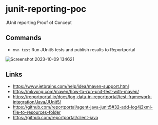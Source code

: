 # junit-reporting-poc
JUnit reporting Proof of Concept

## Commands
- `mvn test` Run JUnit5 tests and publish results to Reportportal

![Screenshot 2023-10-09 134621](https://github.com/trincema/junit-reporting-poc/assets/7762113/139e0cbd-6c30-4677-b915-b22bba964471)

## Links
- https://www.jetbrains.com/help/idea/maven-support.html
- https://mkyong.com/maven/how-to-run-unit-test-with-maven/
- https://reportportal.io/docs/log-data-in-reportportal/test-framework-integration/Java/JUnit5/
- https://github.com/reportportal/agent-java-junit5#32-add-log4j2xml-file-to-resources-folder
- https://github.com/reportportal/client-java